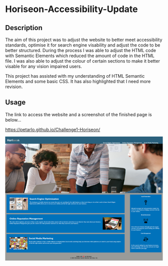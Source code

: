 # Horiseon-Accessibility-Update


## Description

The aim of this project was to adjust the website to better meet accessibility standards, optimise it for search engine visability and adjust the code to be better structured. 
During the process I was able to adjust the HTML code with Semantic Elements which reduced the amount of code in the HTML file. 
I was also able to adjust the colour of certain sections to make it better visable for any vision impaired users.

This project has assisted with my understanding of HTML Semantic Elements and some basic CSS. It has also highlighted that I need more revision.

## Usage

The link to access the website and a screenshot of the finished page is below...

https://petarlo.github.io/Challenge1-Horiseon/

![alt text](assets/images/screenshot.png)

